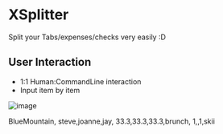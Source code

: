 # XSplitter
Split your Tabs/expenses/checks very easily :D

## User Interaction
- 1:1 Human:CommandLine interaction
- Input item by item



![image](https://user-images.githubusercontent.com/33352264/155249852-78ef8489-9a75-4584-a29f-cfadf60b9092.png)

BlueMountain,
steve,joanne,jay,
33.3,33.3,33.3,brunch,
1,,1,skii

